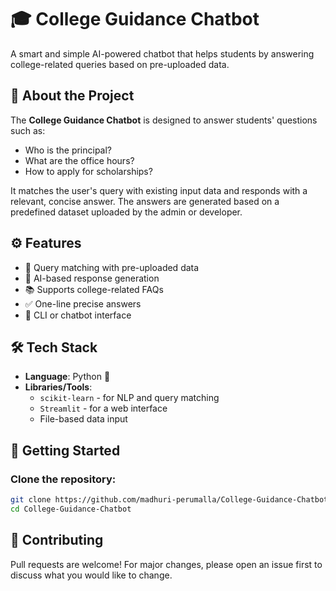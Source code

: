 # 🎓 College Guidance Chatbot

A smart and simple AI-powered chatbot that helps students by answering college-related queries based on pre-uploaded data.

## 🧠 About the Project

The **College Guidance Chatbot** is designed to answer students' questions such as:
- Who is the principal?
- What are the office hours?
- How to apply for scholarships?

It matches the user's query with existing input data and responds with a relevant, concise answer. The answers are generated based on a predefined dataset uploaded by the admin or developer.

## ⚙️ Features

- 📂 Query matching with pre-uploaded data
- 🤖 AI-based response generation
- 📚 Supports college-related FAQs
- ✅ One-line precise answers
- 💬 CLI or chatbot interface

## 🛠️ Tech Stack

- **Language**: Python 🐍
- **Libraries/Tools**:
  - `scikit-learn` - for NLP and query matching
  - `Streamlit` - for a web interface
  - File-based data input


## 🚀 Getting Started

### Clone the repository:
```bash
git clone https://github.com/madhuri-perumalla/College-Guidance-Chatbot.git
cd College-Guidance-Chatbot
```
## 🤝 Contributing
Pull requests are welcome! For major changes, please open an issue first to discuss what you would like to change.
